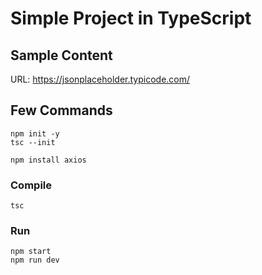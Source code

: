 # Simple Project in TypeScript

## Sample Content

URL: https://jsonplaceholder.typicode.com/

## Few Commands

```
npm init -y
tsc --init

npm install axios
```

### Compile

```
tsc
```

### Run

```
npm start
npm run dev
```
